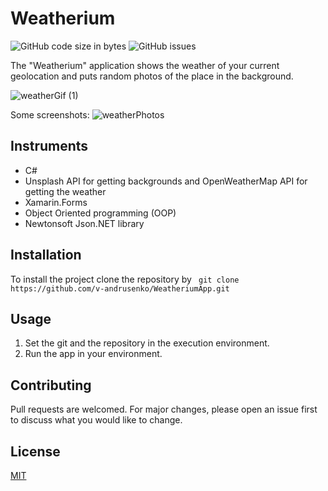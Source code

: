 #  Weatherium

![GitHub code size in bytes](https://img.shields.io/github/repo-size/v-andrusenko/WeatheriumApp) ![GitHub issues](https://img.shields.io/github/downloads/v-andrusenko/WeatheriumApp/total)

The "Weatherium" application shows the weather of your current geolocation and puts random photos of the place in the background.

![weatherGif (1)](https://user-images.githubusercontent.com/70683676/121808196-0a7fb380-cc60-11eb-9ddb-5e1eb2262859.gif) 

Some screenshots:
![weatherPhotos](https://user-images.githubusercontent.com/70683676/121808464-4cf5c000-cc61-11eb-86a8-b0b6db6af8fe.jpg)

## Instruments

- C#
- Unsplash API for getting backgrounds and OpenWeatherMap API for getting the weather
- Xamarin.Forms
- Object Oriented programming (OOP)
- Newtonsoft Json.NET library

## Installation

To install the project clone the repository by ``` git clone https://github.com/v-andrusenko/WeatheriumApp.git```

## Usage

1. Set the git and the repository in the execution environment.
2. Run the app in your environment.

## Contributing

Pull requests are welcomed. For major changes, please open an issue first to discuss what you would like to change.

## License

[MIT](https://choosealicense.com/licenses/mit/)

